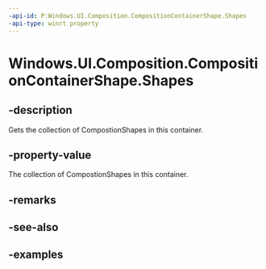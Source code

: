 ```yaml
---
-api-id: P:Windows.UI.Composition.CompositionContainerShape.Shapes
-api-type: winrt property
---
```


<!-- Property syntax.
public CompositionShapeCollection Shapes { get; }
-->

# Windows.UI.Composition.CompositionContainerShape.Shapes

## -description

Gets the collection of CompostionShapes in this container.



## -property-value

The collection of CompostionShapes in this container.

## -remarks

## -see-also

## -examples

